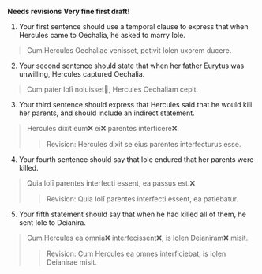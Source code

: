 **Needs revisions**
**Very fine first draft!**


1. Your first sentence should use a temporal clause to express that when Hercules came to Oechalia, he asked to marry Iole.
>Cum Hercules Oechaliae venisset, petivit Iolen uxorem ducere.
2. Your second sentence should state that when her father Eurytus was unwilling, Hercules captured Oechalia.
>Cum pater Iolī noluisset🤔, Hercules Oechaliam cepit.
3. Your third sentence should express that Hercules said that he would kill her parents, and should include an indirect statement.
>Hercules dixit eum❌ eī❌ parentes interficere❌.
>>Revision: Hercules dixit se eius parentes interfecturus esse.
4. Your fourth sentence should say that Iole endured that her parents were killed.
>Quia Iolī parentes interfecti essent, ea passus est.❌
>>Revision: Quia Iolī parentes interfecti essent, ea patiebatur.
5. Your fifth statement should say that when he had killed all of them, he sent Iole to Deianira.
>Cum Hercules ea omnia❌ interfecissent❌, is Iolen Deianiram❌ misit. 
>>Revision: Cum Hercules ea omnes interficiebat, is Iolen Deianirae misit. 
